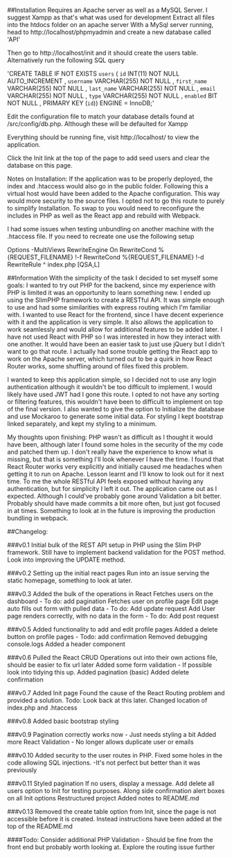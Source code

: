 
##Installation
Requires an Apache server as well as a MySQL Server. I suggest Xampp as that's what was used for development
Extract all files into the htdocs folder on an apache server
With a MySql server running, head to http://localhost/phpmyadmin and create a new database called 'API'

Then go to http://localhost/init and it should create the users table. Alternatively run the following SQL query

'CREATE TABLE IF NOT EXISTS `users` (
  `id` INT(11) NOT NULL AUTO_INCREMENT ,
  `username` VARCHAR(255) NOT NULL ,
  `first_name` VARCHAR(255) NOT NULL ,
  `last_name` VARCHAR(255) NOT NULL ,
  `email` VARCHAR(255) NOT NULL ,
  `type` VARCHAR(255) NOT NULL ,
  `enabled` BIT NOT NULL ,
  PRIMARY KEY (`id`)) ENGINE = InnoDB;'

Edit the configuration file to match your database details found at /src/config/db.php. Although these will be defaulted for Xampp

Everything should be running fine, visit http://localhost/ to view the application.

Click the Init link at the top of the page to add seed users and clear the database on this page.

Notes on Installation:
If the application was to be properly deployed, the index and .htaccess would also go in the public folder.
Following this a virtual host would have been added to the Apache configuration. This way would more security to the source files.
I opted not to go this route to purely to simplify Installation. To swap to you would need to reconfigure the includes in PHP as well as the React app and rebuild with Webpack.

I had some issues when testing unbundling on another machine with the .htaccess file. If you need to recreate one use the following setup

Options -MultiViews
RewriteEngine On
RewriteCond %{REQUEST_FILENAME} !-f
RewriteCond %{REQUEST_FILENAME} !-d
RewriteRule ^ index.php [QSA,L]


##Information
With the simplicity of the task I decided to set myself some goals:
I wanted to try out PHP for the backend, since my experience with PHP is limited it was an opportunity to learn something new. I ended up using the SlimPHP framework to create a RESTful API. It was simple enough to use and had some similarities with express routing which I'm familiar with.
I wanted to use React for the frontend, since I have decent experience with it and the application is very simple. It also allows the application to work seamlessly and would allow for additional features to be added later.
I have not used React with PHP so I was interested in how they interact with one another. It would have been an easier task to just use jQuery but I didn't want to go that route.
I actually had some trouble getting the React app to work on the Apache server, which turned out to be a quirk in how React Router works, some shuffling around of files fixed this problem.

I wanted to keep this application simple, so I decided not to use any login authentication although it wouldn't be too difficult to implement. I would likely have used JWT had I gone this route.
I opted to not have any sorting or filtering features, this wouldn't have been to difficult to implement on top of the final version.
I also wanted to give the option to Initialize the database and use Mockaroo to generate some initial data.
For styling I kept bootstrap linked separately, and kept my styling to a minimum.

My thoughts upon finishing:
PHP wasn't as difficult as I thought it would have been, although later I found some holes in the security of the my code and patched them up. I don't really have the experience to know what is missing, but that is something I'll look whenever I have the time.
I found that React Router works very explicitly and initially caused me headaches when getting it to run on Apache. Lesson learnt and I'll know to look out for it next time.
To me the whole RESTful API feels exposed without having any authentication, but for simplicity I left it out.
The application came out as I expected. Although I could've probably gone around Validation a bit better.
Probably should have made commits a bit more often, but just got focused in at times.
Something to look at in the future is improving the production bundling in webpack.

##Changelog:

###v0.1
Initial bulk of the REST API setup in PHP using the Slim PHP framework.
Still have to implement backend validation for the POST method.
Look into improving the UPDATE method.

###v0.2
Setting up the initial react pages
Run into an issue serving the static homepage, something to look at later.

###v0.3
Added the bulk of the operations in React
Fetches users on the dashboard - To do: add pagination
Fetches user on profile page
Edit page auto fills out form with pulled data - To do: Add update request
Add User page renders correctly, with no data in the form - To do: Add post request

###v0.5
Added functionality to add and edit profile pages
Added a delete button on profile pages - Todo: add confirmation
Removed debugging console.logs
Added a header component

###v0.6
Pulled the React CRUD Operations out into their own actions file, should be easier to fix url later
Added some form validation - If possible look into tidying this up.
Added pagination (basic)
Added delete confirmation

###v0.7
Added Init page
Found the cause of the React Routing problem and provided a solution. Todo: Look back at this later.
Changed location of index.php and .htaccess

###v0.8
Added basic bootstrap styling

###v0.9
Pagination correctly works now - Just needs styling a bit
Added more React Validation - No longer allows duplicate user or emails

###v0.10
Added security to the user routes in PHP. Fixed some holes in the code allowing SQL injections.
-It's not perfect but better than it was previously

###v0.11
Styled pagination
If no users, display a message.
Add delete all users option to Init for testing purposes. Along side confirmation alert boxes on all Init options
Restructured project
Added notes to README.md

###v0.13
Removed the create table option from Init, since the page is not accessible before it is created. Instead instructions have been added at the top of the README.md

####Todo:
Consider additional PHP Validation - Should be fine from the front end but probably worth looking at.
Explore the routing issue further
